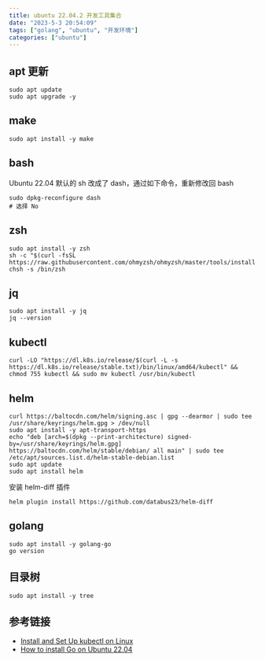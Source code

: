 ```yaml
---
title: ubuntu 22.04.2 开发工具集合
date: "2023-5-3 20:54:09"
tags: ["golang", "ubuntu", "开发环境"]
categories: ["ubuntu"]
---
```


## apt 更新

```shell
sudo apt update
sudo apt upgrade -y
```

## make

```shell
sudo apt install -y make
```

## bash

Ubuntu 22.04 默认的 sh 改成了 dash，通过如下命令，重新修改回 bash

```shell
sudo dpkg-reconfigure dash
# 选择 No
```

## zsh

```shell
sudo apt install -y zsh
sh -c "$(curl -fsSL https://raw.githubusercontent.com/ohmyzsh/ohmyzsh/master/tools/install.sh)"
chsh -s /bin/zsh
```

## jq

```shell
sudo apt install -y jq
jq --version
```

## kubectl

```shell
curl -LO "https://dl.k8s.io/release/$(curl -L -s https://dl.k8s.io/release/stable.txt)/bin/linux/amd64/kubectl" && chmod 755 kubectl && sudo mv kubectl /usr/bin/kubectl
```

## helm

```shell
curl https://baltocdn.com/helm/signing.asc | gpg --dearmor | sudo tee /usr/share/keyrings/helm.gpg > /dev/null
sudo apt install -y apt-transport-https
echo "deb [arch=$(dpkg --print-architecture) signed-by=/usr/share/keyrings/helm.gpg] https://baltocdn.com/helm/stable/debian/ all main" | sudo tee /etc/apt/sources.list.d/helm-stable-debian.list
sudo apt update
sudo apt install helm
```

安装 helm-diff 插件

```shell
helm plugin install https://github.com/databus23/helm-diff
```

## golang

```shell
sudo apt install -y golang-go
go version
```

## 目录树

```shell
sudo apt install -y tree
```

## 参考链接

- [Install and Set Up kubectl on Linux](https://kubernetes.io/docs/tasks/tools/install-kubectl-linux/)
- [How to install Go on Ubuntu 22.04](https://www.fosslinux.com/68795/install-go-on-ubuntu.htm)

